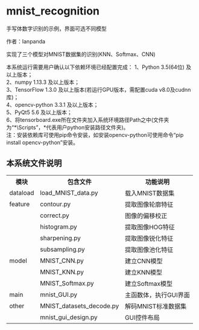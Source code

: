 # mnist_recognition
手写体数字识别的示例，界面可选不同模型

作者：Ianpanda

实现了三个模型对MNIST数据集的识别(KNN、Softmax、CNN)

本系统运行需要用户确认以下依赖环境已经配置完成：
1、Python 3.5(64位) 及以上版本；<br>
2、numpy 1.13.3 及以上版本；<br>
3、TensorFlow 1.3.0 及以上版本(若运行GPU版本，需配置cuda v8.0及cudnn库)；<br>
4、opencv-python 3.3.1 及以上版本；<br>
5、PyQt5 5.6 及以上版本；<br>
6、将tensorboard.exe所在文件夹加入系统环境路径Path之中(文件夹为“*\Scripts”，*代表用户python安装路径文件夹)。<br>
注：安装依赖库可使用pip命令安装，如安装opencv-python可使用命令“pip install opencv-python”安装。<br>

本系统文件说明
---
<div>
    <table border="0">
	  <tr>
	    <th>模块</th>
	    <th>包含文件</th>
	    <th>功能说明</th>
	  </tr>
	  <tr>
	    <td>dataload</td>
	    <td>load_MNIST_data.py</td>
	    <td>载入MNIST数据集</td>
	  </tr>
	  <tr>
	    <td>feature</td>
	    <td>contour.py</td>
	    <td>提取图像轮廓特征</td>
	  </tr>
	  <tr>
	    <td> </td>
	    <td>correct.py</td>
	    <td>图像的偏移校正</td>
	  </tr>
	  <tr>
	    <td> </td>
	    <td>histogram.py</td>
	    <td>提取图像HOG特征</td>
	  </tr>
	  <tr>
	    <td> </td>
	    <td>sharpening.py</td>
	    <td>提取图像锐化特征</td>
	  </tr>
	  <tr>
	    <td> </td>
	    <td>subsampling.py</td>
	    <td>提取图像池化特征</td>
	  </tr>
	  <tr>
	    <td>model</td>
	    <td>MNIST_CNN.py</td>
	    <td>建立CNN模型</td>
	  </tr>
	  <tr>
	    <td></td>
	    <td>MNIST_KNN.py</td>
	    <td>建立KNN模型</td>
	  </tr>
	  <tr>
	    <td></td>
	    <td>MNIST_Softmax.py</td>
	    <td>建立Softmax模型</td>
	  </tr>
	  <tr>
	    <td>main</td>
	    <td>mnist_GUI.py</td>
	    <td>主函数体，执行GUI界面</td>
	  </tr>
	  <tr>
	    <td>other</td>
	    <td>MNIST_datasets_decode.py</td>
	    <td>解码MNIST标准数据集</td>
	  </tr>
	  <tr>
	    <td></td>
	    <td>mnist_gui_design.py</td>
	    <td>GUI控件布局</td>
	  </tr>
    </table>
</div>

